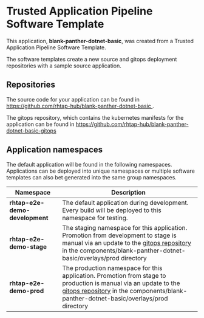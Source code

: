 # Trusted Application Pipeline Software Template

This application, **blank-panther-dotnet-basic**, was created from a Trusted Application Pipeline Software Template.

The software templates create a new source and gitops deployment repositories with a sample source application. 

## Repositories

The source code for your application can be found in [https://github.com/rhtap-hub/blank-panther-dotnet-basic ](https://github.com/rhtap-hub/blank-panther-dotnet-basic ).
 
The gitops repository, which contains the kubernetes manifests for the application can be found in 
[https://github.com/rhtap-hub/blank-panther-dotnet-basic-gitops ](https://github.com/rhtap-hub/blank-panther-dotnet-basic-gitops ) 

## Application namespaces 

The default application will be found in the following namespaces. Applications can be deployed into unique namespaces or multiple software templates can also bet generated into the same group namespaces.  

|  Namespace   |  Description   |  
| -------- | -------- |   
| **rhtap-e2e-demo-development** | The default application during development. Every build will be deployed to this namespace for testing. | 
| **rhtap-e2e-demo-stage** | The staging namespace for this application. Promotion from development to stage is manual via an update to the [gitops repository](https://github.com/rhtap-hub/blank-panther-dotnet-basic-gitops ) in the components/blank-panther-dotnet-basic/overlays/prod directory |  
| **rhtap-e2e-demo-prod** | The production namespace for this application. Promotion from stage to production is manual via an update to the [gitops repository](https://github.com/rhtap-hub/blank-panther-dotnet-basic-gitops ) in the components/blank-panther-dotnet-basic/overlays/prod directory | 